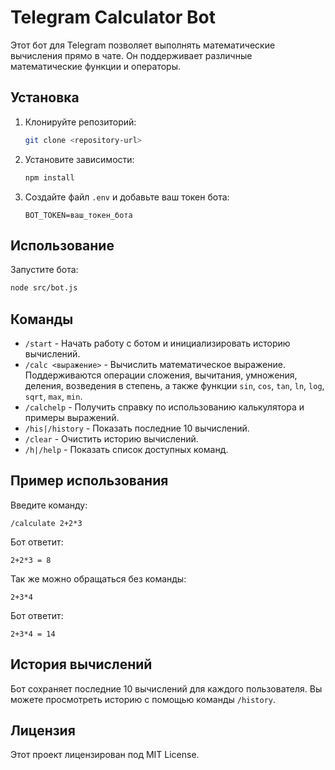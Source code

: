 # Telegram Calculator Bot

Этот бот для Telegram позволяет выполнять математические вычисления прямо в чате. Он поддерживает различные математические функции и операторы.

## Установка

1. Клонируйте репозиторий:
    ```bash
    git clone <repository-url>
    ```
2. Установите зависимости:
    ```bash
    npm install
    ```
3. Создайте файл `.env` и добавьте ваш токен бота:
    ```
    BOT_TOKEN=ваш_токен_бота
    ```

## Использование

Запустите бота:

```bash
node src/bot.js
```

## Команды

- `/start` - Начать работу с ботом и инициализировать историю вычислений.
- `/calc <выражение>` - Вычислить математическое выражение. Поддерживаются операции сложения, вычитания, умножения, деления, возведения в степень, а также функции `sin`, `cos`, `tan`, `ln`, `log`, `sqrt`, `max`, `min`.
- `/calchеlp` - Получить справку по использованию калькулятора и примеры выражений.
- `/his|/history` - Показать последние 10 вычислений.
- `/clear` - Очистить историю вычислений.
- `/h|/help` - Показать список доступных команд.

## Пример использования

Введите команду:

```
/calculate 2+2*3
```

Бот ответит:

```
2+2*3 = 8
```

Так же можно обращаться без команды:

```
2+3*4
```

Бот ответит:

```
2+3*4 = 14
```

## История вычислений

Бот сохраняет последние 10 вычислений для каждого пользователя. Вы можете просмотреть историю с помощью команды `/history`.

## Лицензия

Этот проект лицензирован под MIT License.
